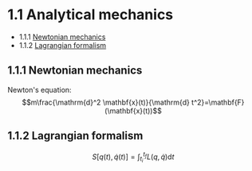 # 1.1 Analytical mechanics
- 1.1.1 [Newtonian mechanics](/1/1.1?id=_111-newtonian-mechanics)
- 1.1.2 [Lagrangian formalism](/1/1.1?id=_112-lagrangian-formalism)
## 1.1.1 Newtonian mechanics
Newton's  equation:
$$m\frac{\mathrm{d}^2 \mathbf{x}(t)}{\mathrm{d} t^2}=\mathbf{F}(\mathbf{x}(t))$$
## 1.1.2 Lagrangian formalism
$$S[q(t),\dot{q}(t)]=\int_{t_i}^{t_f}L(q,\dot{q})\mathrm{d} t$$